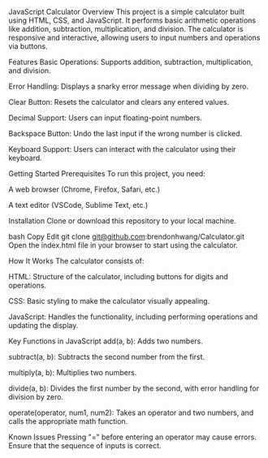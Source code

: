 JavaScript Calculator
Overview
This project is a simple calculator built using HTML, CSS, and JavaScript. It performs basic arithmetic operations like addition, subtraction, multiplication, and division. The calculator is responsive and interactive, allowing users to input numbers and operations via buttons.

Features
Basic Operations: Supports addition, subtraction, multiplication, and division.

Error Handling: Displays a snarky error message when dividing by zero.

Clear Button: Resets the calculator and clears any entered values.

Decimal Support: Users can input floating-point numbers.

Backspace Button: Undo the last input if the wrong number is clicked.

Keyboard Support: Users can interact with the calculator using their keyboard.

Getting Started
Prerequisites
To run this project, you need:

A web browser (Chrome, Firefox, Safari, etc.)

A text editor (VSCode, Sublime Text, etc.)

Installation
Clone or download this repository to your local machine.

bash
Copy
Edit
git clone git@github.com:brendonhwang/Calculator.git
Open the index.html file in your browser to start using the calculator.

How It Works
The calculator consists of:

HTML: Structure of the calculator, including buttons for digits and operations.

CSS: Basic styling to make the calculator visually appealing.

JavaScript: Handles the functionality, including performing operations and updating the display.

Key Functions in JavaScript
add(a, b): Adds two numbers.

subtract(a, b): Subtracts the second number from the first.

multiply(a, b): Multiplies two numbers.

divide(a, b): Divides the first number by the second, with error handling for division by zero.

operate(operator, num1, num2): Takes an operator and two numbers, and calls the appropriate math function.

Known Issues
Pressing "=" before entering an operator may cause errors. Ensure that the sequence of inputs is correct.